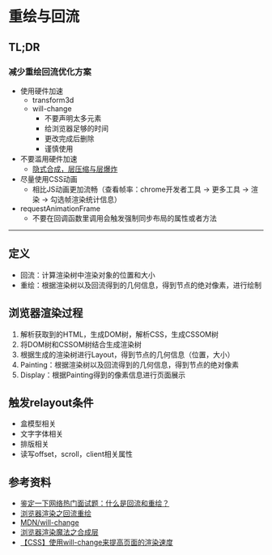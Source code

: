 # 重绘与回流

## TL;DR

### 减少重绘回流优化方案

- 使用硬件加速
    - transform3d
    - will-change
        - 不要声明太多元素
        - 给浏览器足够的时间
        - 更改完成后删除
        - 谨慎使用
- 不要滥用硬件加速
    - [隐式合成，层压缩与层爆炸](https://zhuanlan.zhihu.com/p/451219118)
- 尽量使用CSS动画
    - 相比JS动画更加流畅（查看帧率：chrome开发者工具 -> 更多工具 -> 渲染 -> 勾选帧渲染统计信息）
- requestAnimationFrame
    - 不要在回调函数里调用会触发强制同步布局的属性或者方法

---

## 定义

- 回流：计算渲染树中渲染对象的位置和大小
- 重绘：根据渲染树以及回流得到的几何信息，得到节点的绝对像素，进行绘制

## 浏览器渲染过程

1. 解析获取到的HTML，生成DOM树，解析CSS，生成CSSOM树
2. 将DOM树和CSSOM树结合生成渲染树
3. 根据生成的渲染树进行Layout，得到节点的几何信息（位置，大小）
4. Painting：根据渲染树以及回流得到的几何信息，得到节点的绝对像素
5. Display：根据Painting得到的像素信息进行页面展示

## 触发relayout条件

- 盒模型相关
- 文字字体相关
- 排版相关
- 读写offset，scroll，client相关属性

## 参考资料

- [鉴定一下网络热门面试题：什么是回流和重绘？](https://www.bilibili.com/video/BV1Vt4y187di)
- [浏览器渲染之回流重绘](https://juejin.cn/post/7013131773756309517)
- [MDN/will-change](https://developer.mozilla.org/zh-CN/docs/Web/CSS/will-change)
- [浏览器渲染魔法之合成层](https://zhuanlan.zhihu.com/p/451219118)
- [【CSS】使用will-change来提高页面的渲染速度](https://developer.aliyun.com/article/973113)